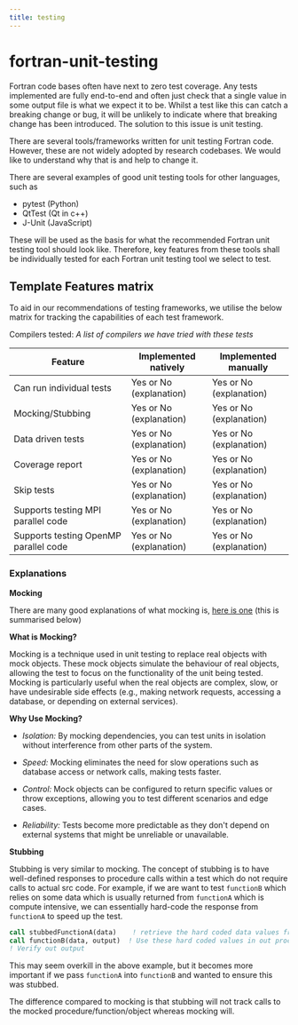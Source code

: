 ```yaml
---
title: testing
---
```


# fortran-unit-testing

Fortran code bases often have next to zero test coverage. Any tests implemented are fully end-to-end and often just check that a single value in some output file is what we expect it to be. Whilst a test like this can catch a breaking change or bug, it will be unlikely to indicate where that breaking change has been introduced. The solution to this issue is unit testing. 


There are several tools/frameworks written for unit testing Fortran code. However, these are not widely adopted by research codebases. We would like to understand why that is and help to change it.

There are several examples of good unit testing tools for other languages, such as

- pytest (Python)
- QtTest (Qt in c++)
- J-Unit (JavaScript)

These will be used as the basis for what the recommended Fortran unit testing tool should look like. Therefore, key features from these tools shall be individually tested for each Fortran unit testing tool we select to test.

## Template Features matrix

To aid in our recommendations of testing frameworks, we utilise the below matrix for tracking the capabilities
of each test framework.

Compilers tested: *A list of compilers we have tried with these tests*

| Feature | Implemented natively | Implemented manually |
|---------|----------------------|----------------------|
| Can run individual tests | Yes or No (explanation) | Yes or No (explanation) |
| Mocking/Stubbing | Yes or No (explanation) | Yes or No (explanation) |
| Data driven tests | Yes or No (explanation) | Yes or No (explanation) |
| Coverage report | Yes or No (explanation) | Yes or No (explanation) |
| Skip tests | Yes or No (explanation) | Yes or No (explanation) |
| Supports testing MPI parallel code | Yes or No (explanation) | Yes or No (explanation) |
| Supports testing OpenMP parallel code | Yes or No (explanation) | Yes or No (explanation) |

### Explanations 

**Mocking**

There are many good explanations of what mocking is, [here is one](https://www.hypertest.co/unit-testing/unit-test-mocking) (this is summarised below)

**What is Mocking?**

Mocking is a technique used in unit testing to replace real objects with mock objects. These mock objects simulate the behaviour of real objects, allowing the test to focus on the functionality of the unit being tested. Mocking is particularly useful when the real objects are complex, slow, or have undesirable side effects (e.g., making network requests, accessing a database, or depending on external services).

**Why Use Mocking?**

- *Isolation:* By mocking dependencies, you can test units in isolation without interference from other parts of the system.

- *Speed:* Mocking eliminates the need for slow operations such as database access or network calls, making tests faster.

- *Control:* Mock objects can be configured to return specific values or throw exceptions, allowing you to test different scenarios and edge cases.

- *Reliability:* Tests become more predictable as they don't depend on external systems that might be unreliable or unavailable.

**Stubbing**

Stubbing is very similar to mocking. The concept of stubbing is to have well-defined responses to procedure calls within a test which do not require calls to actual src code. For example, if we are want to test `functionB` which relies on some data which is usually returned from `functionA` which is compute intensive, we can essentially hard-code the response from `functionA` to speed up the test.
```f90
call stubbedFunctionA(data)    ! retrieve the hard coded data values from a stub
call functionB(data, output)  ! Use these hard coded values in out procedure being tested 
! Verify out output
```
This may seem overkill in the above example, but it becomes more important if we pass `functionA` into `functionB` and wanted to ensure this was stubbed.

The difference compared to mocking is that stubbing will not track calls to the mocked procedure/function/object whereas mocking will.
